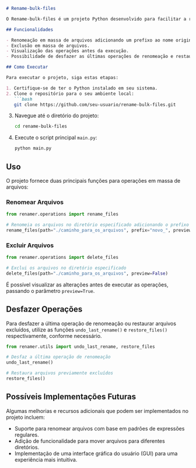```markdown
# Rename-bulk-files

O Rename-bulk-files é um projeto Python desenvolvido para facilitar a renomeação e exclusão em massa de arquivos em um diretório especificado. Ele fornece funções simples e eficazes para realizar essas tarefas de maneira rápida e conveniente.

## Funcionalidades

- Renomeação em massa de arquivos adicionando um prefixo ao nome original.
- Exclusão em massa de arquivos.
- Visualização das operações antes da execução.
- Possibilidade de desfazer as últimas operações de renomeação e restaurar arquivos excluídos.

## Como Executar

Para executar o projeto, siga estas etapas:

1. Certifique-se de ter o Python instalado em seu sistema.
2. Clone o repositório para o seu ambiente local:
   ```bash
   git clone https://github.com/seu-usuario/rename-bulk-files.git
   ```
3. Navegue até o diretório do projeto:
   ```bash
   cd rename-bulk-files
   ```
4. Execute o script principal `main.py`:
   ```bash
   python main.py
   ```

## Uso

O projeto fornece duas principais funções para operações em massa de arquivos:

### Renomear Arquivos

```python
from renamer.operations import rename_files

# Renomeia os arquivos no diretório especificado adicionando o prefixo 'novo_'
rename_files(path="./caminho_para_os_arquivos", prefix="novo_", preview=False)
```

### Excluir Arquivos

```python
from renamer.operations import delete_files

# Exclui os arquivos no diretório especificado
delete_files(path="./caminho_para_os_arquivos", preview=False)
```

É possível visualizar as alterações antes de executar as operações, passando o parâmetro `preview=True`.

## Desfazer Operações

Para desfazer a última operação de renomeação ou restaurar arquivos excluídos, utilize as funções `undo_last_rename()` e `restore_files()` respectivamente, conforme necessário.

```python
from renamer.utils import undo_last_rename, restore_files

# Desfaz a última operação de renomeação
undo_last_rename()

# Restaura arquivos previamente excluídos
restore_files()
```

## Possíveis Implementações Futuras

Algumas melhorias e recursos adicionais que podem ser implementados no projeto incluem:

- Suporte para renomear arquivos com base em padrões de expressões regulares.
- Adição de funcionalidade para mover arquivos para diferentes diretórios.
- Implementação de uma interface gráfica do usuário (GUI) para uma experiência mais intuitiva.
